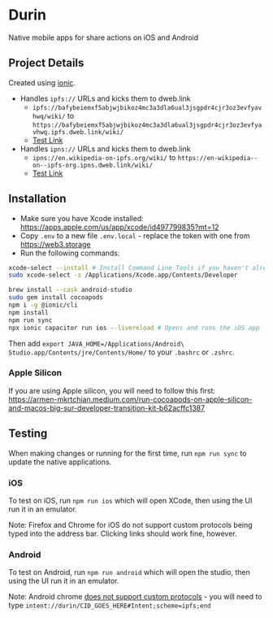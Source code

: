 # Durin

Native mobile apps for share actions on iOS and Android

## Project Details

Created using [ionic](https://ionicframework.com/docs/cli/commands/start).

- Handles `ipfs://` URLs and kicks them to dweb.link
  - `ipfs://bafybeiemxf5abjwjbikoz4mc3a3dla6ual3jsgpdr4cjr3oz3evfyavhwq/wiki/` to `https://bafybeiemxf5abjwjbikoz4mc3a3dla6ual3jsgpdr4cjr3oz3evfyavhwq.ipfs.dweb.link/wiki/`
  - [Test Link](ipfs://bafybeiemxf5abjwjbikoz4mc3a3dla6ual3jsgpdr4cjr3oz3evfyavhwq/wiki/)
- Handles `ipns://` URLs and kicks them to dweb.link
  - `ipns://en.wikipedia-on-ipfs.org/wiki/` to `https://en-wikipedia--on--ipfs-org.ipns.dweb.link/wiki/`
  - [Test Link](ipns://en.wikipedia-on-ipfs.org/wiki/)

## Installation

- Make sure you have Xcode installed: https://apps.apple.com/us/app/xcode/id497799835?mt=12
- Copy `.env` to a new file `.env.local` - replace the token with one from https://web3.storage
- Run the following commands:

```sh
xcode-select --install # Install Command Line Tools if you haven't already.
sudo xcode-select -s /Applications/Xcode.app/Contents/Developer

brew install --cask android-studio
sudo gem install cocoapods
npm i -g @ionic/cli
npm install
npm run sync
npx ionic capacitor run ios --livereload # Opens and runs the iOS app - you will pick which device to run it on. If you have a physical device plugged in, you can select that as well.
```

Then add `export JAVA_HOME=/Applications/Android\ Studio.app/Contents/jre/Contents/Home/` to your `.bashrc` or `.zshrc`.

### Apple Silicon

If you are using Apple silicon, you will need to follow this first: https://armen-mkrtchian.medium.com/run-cocoapods-on-apple-silicon-and-macos-big-sur-developer-transition-kit-b62acffc1387

## Testing

When making changes or running for the first time, run `npm run sync` to update the native applications.

### iOS

To test on iOS, run `npm run ios` which will open XCode, then using the UI run it in an emulator.

Note: Firefox and Chrome for iOS do not support custom protocols being typed into the address bar. Clicking links should work fine, however.

### Android

To test on Android, run `npm run android` which will open the studio, then using the UI run it in an emulator.

Note: Android chrome [does not support custom protocols](https://developer.chrome.com/docs/multidevice/android/intents/) - you will need to type `intent://durin/CID_GOES_HERE#Intent;scheme=ipfs;end`
